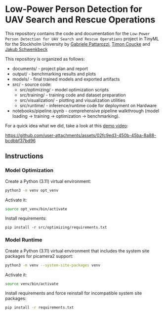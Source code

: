 # Low-Power Person Detection for UAV Search and Rescue Operations

This repository contains the code and documentation for the `Low-Power Person Detection for UAV Search and Rescue Operations` project in TinyML for the Stockholm University by [Gabriele Pattarozzi](https://github.com/gpatta), [Timon Coucke](https://github.com/LGDTimtou) and [Jakub Schwenkbeck](https://github.com/JakubSchwenkbeck)



This repository is organized as follows:

- documents/ - project plan and report
- output/ - benchmarking results and plots
- models/ - final trained models and exported artifacts
- src/ - source code:
  - src/optimizing/ - model optimization scripts 
  - src/training/ - training code and dataset preparation
  - src/visualization/ - plotting and visualization utilities
  - src/runtime/ - inference/runtime code for deployment on Hardware
- notebooks/pipeline.ipynb - comprehensive pipeline walkthrough (model loading → training → optimization → benchmarking).


For a quick idea what we did, take a look at this [demo video](https://www.youtube.com/watch?v=k2EB8Cv6znQ):

https://github.com/user-attachments/assets/02fc9ed3-450b-45ba-8a88-bcdbbf37bd96





## Instructions


### Model Optimization

Create a Python (3.11) virtual environment:

```bash
python3 -m venv opt_venv
```

Activate it:

```bash
source opt_venv/bin/activate
```

Install requirements:
```
pip install -r src/optimizing/requirements.txt
```

### Model Runtime

Create a Python (3.11) virtual environment that includes the system site packages for picamera2 support:

```bash
python3 -m venv --system-site-packages venv
```

Activate it:

```bash
source venv/bin/activate
```

Install requirements and force reinstall for incompatible system site packages:

```bash
pip install -r requirements.txt
```


